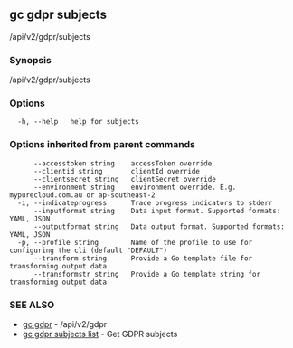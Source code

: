 ## gc gdpr subjects

/api/v2/gdpr/subjects

### Synopsis

/api/v2/gdpr/subjects

### Options

```
  -h, --help   help for subjects
```

### Options inherited from parent commands

```
      --accesstoken string    accessToken override
      --clientid string       clientId override
      --clientsecret string   clientSecret override
      --environment string    environment override. E.g. mypurecloud.com.au or ap-southeast-2
  -i, --indicateprogress      Trace progress indicators to stderr
      --inputformat string    Data input format. Supported formats: YAML, JSON
      --outputformat string   Data output format. Supported formats: YAML, JSON
  -p, --profile string        Name of the profile to use for configuring the cli (default "DEFAULT")
      --transform string      Provide a Go template file for transforming output data
      --transformstr string   Provide a Go template string for transforming output data
```

### SEE ALSO

* [gc gdpr](gc_gdpr.html)	 - /api/v2/gdpr
* [gc gdpr subjects list](gc_gdpr_subjects_list.html)	 - Get GDPR subjects


